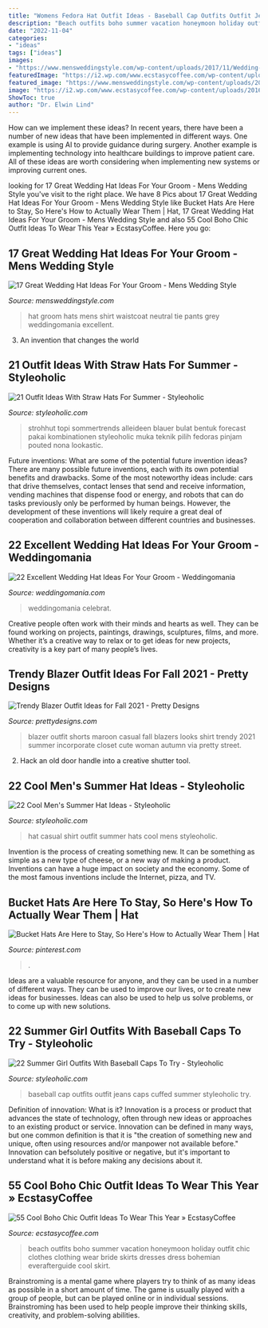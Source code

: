 ```yaml
---
title: "Womens Fedora Hat Outfit Ideas - Baseball Cap Outfits Outfit Jeans Caps Cuffed Summer Styleoholic Try"
description: "Beach outfits boho summer vacation honeymoon holiday outfit chic clothes clothing wear bride skirts dresses dress bohemian everafterguide cool skirt"
date: "2022-11-04"
categories:
- "ideas"
tags: ["ideas"]
images:
- "https://www.mensweddingstyle.com/wp-content/uploads/2017/11/Wedding-Hat-Ideas-For-Your-Groom-17.jpg"
featuredImage: "https://i2.wp.com/www.ecstasycoffee.com/wp-content/uploads/2016/11/Beach-Outfit11.jpg?resize=640%2C960"
featured_image: "https://www.mensweddingstyle.com/wp-content/uploads/2017/11/Wedding-Hat-Ideas-For-Your-Groom-17.jpg"
image: "https://i2.wp.com/www.ecstasycoffee.com/wp-content/uploads/2016/11/Beach-Outfit11.jpg?resize=640%2C960"
ShowToc: true
author: "Dr. Elwin Lind"
---
```



How can we implement these ideas?
In recent years, there have been a number of new ideas that have been implemented in different ways. One example is using AI to provide guidance during surgery. Another example is implementing technology into healthcare buildings to improve patient care. All of these ideas are worth considering when implementing new systems or improving current ones.

	

		
looking for 17 Great Wedding Hat Ideas For Your Groom - Mens Wedding Style you've visit to the right place. We have 8 Pics about 17 Great Wedding Hat Ideas For Your Groom - Mens Wedding Style like Bucket Hats Are Here to Stay, So Here&#039;s How to Actually Wear Them | Hat, 17 Great Wedding Hat Ideas For Your Groom - Mens Wedding Style and also 55 Cool Boho Chic Outfit Ideas To Wear This Year » EcstasyCoffee. Here you go:
		
    
## 17 Great Wedding Hat Ideas For Your Groom - Mens Wedding Style

<img loading=lazy src="https://www.mensweddingstyle.com/wp-content/uploads/2017/11/Wedding-Hat-Ideas-For-Your-Groom-17.jpg" onerror="this.onerror=null;this.src='https://tse4.mm.bing.net/th?id=OIP.yZtVxQabdZ9nJhb-tecvZgAAAA&amp;pid=15.1';" alt="17 Great Wedding Hat Ideas For Your Groom - Mens Wedding Style">

_Source: mensweddingstyle.com_

>hat groom hats mens shirt waistcoat neutral tie pants grey weddingomania excellent. 

	

3. An invention that changes the world 

    
## 21 Outfit Ideas With Straw Hats For Summer - Styleoholic

<img loading=lazy src="https://i.styleoholic.com/2016/05/21-Outfit-Ideas-With-Straw-Hats-For-Summer-2.jpg" onerror="this.onerror=null;this.src='https://tse1.mm.bing.net/th?id=OIP.Lk_ejnYxMKDwN58EVIcWfQHaLG&amp;pid=15.1';" alt="21 Outfit Ideas With Straw Hats For Summer - Styleoholic">

_Source: styleoholic.com_

>strohhut topi sommertrends alleideen blauer bulat bentuk forecast pakai kombinationen styleoholic muka teknik pilih fedoras pinjam pouted nona lookastic. 

	

Future inventions: What are some of the potential future invention ideas?
There are many possible future inventions, each with its own potential benefits and drawbacks. Some of the most noteworthy ideas include: cars that drive themselves, contact lenses that send and receive information, vending machines that dispense food or energy, and robots that can do tasks previously only be performed by human beings. However, the development of these inventions will likely require a great deal of cooperation and collaboration between different countries and businesses.

    
## 22 Excellent Wedding Hat Ideas For Your Groom - Weddingomania

<img loading=lazy src="https://i.weddingomania.com/22-Excellent-Wedding-Hat-Ideas-For-Your-Groom-6.jpg" onerror="this.onerror=null;this.src='https://tse4.mm.bing.net/th?id=OIP.l5hO3OWLsw54HPTisaa0igAAAA&amp;pid=15.1';" alt="22 Excellent Wedding Hat Ideas For Your Groom - Weddingomania">

_Source: weddingomania.com_

>weddingomania celebrat. 

	

Creative people often work with their minds and hearts as well. They can be found working on projects, paintings, drawings, sculptures, films, and more. Whether it’s a creative way to relax or to get ideas for new projects, creativity is a key part of many people’s lives.

    
## Trendy Blazer Outfit Ideas For Fall 2021 - Pretty Designs

<img loading=lazy src="https://www.prettydesigns.com/wp-content/uploads/2014/09/Casual-Style-Outfit-with-Maroon-Blazer-andBlack-Shorts.jpg" onerror="this.onerror=null;this.src='https://tse3.mm.bing.net/th?id=OIP.9LrQRhti9itUecSsmQ1FRAHaK3&amp;pid=15.1';" alt="Trendy Blazer Outfit Ideas for Fall 2021 - Pretty Designs">

_Source: prettydesigns.com_

>blazer outfit shorts maroon casual fall blazers looks shirt trendy 2021 summer incorporate closet cute woman autumn via pretty street. 

	

2. Hack an old door handle into a creative shutter tool.

    
## 22 Cool Men&#039;s Summer Hat Ideas - Styleoholic

<img loading=lazy src="https://i.styleoholic.com/2016/05/Casual-outfit-with-hat-and-white-t-shirt.jpg" onerror="this.onerror=null;this.src='https://tse3.mm.bing.net/th?id=OIP.OCjR01aJhMv99IZmdce2DAAAAA&amp;pid=15.1';" alt="22 Cool Men&#039;s Summer Hat Ideas - Styleoholic">

_Source: styleoholic.com_

>hat casual shirt outfit summer hats cool mens styleoholic. 

	

Invention is the process of creating something new. It can be something as simple as a new type of cheese, or a new way of making a product. Inventions can have a huge impact on society and the economy. Some of the most famous inventions include the Internet, pizza, and TV.

    
## Bucket Hats Are Here To Stay, So Here&#039;s How To Actually Wear Them | Hat

<img loading=lazy src="https://i.pinimg.com/736x/9a/ca/9b/9aca9bda5c822014ce0ba8cb18c9091f.jpg" onerror="this.onerror=null;this.src='https://tse4.mm.bing.net/th?id=OIP.2GG-B1fMX-1fxnn9Q5-7PAHaLH&amp;pid=15.1';" alt="Bucket Hats Are Here to Stay, So Here&#039;s How to Actually Wear Them | Hat">

_Source: pinterest.com_

>. 

	

Ideas are a valuable resource for anyone, and they can be used in a number of different ways. They can be used to improve our lives, or to create new ideas for businesses. Ideas can also be used to help us solve problems, or to come up with new solutions.

    
## 22 Summer Girl Outfits With Baseball Caps To Try - Styleoholic

<img loading=lazy src="https://i.styleoholic.com/2016/05/Outfit-with-baseball-cap-and-cuffed-jeans.jpg" onerror="this.onerror=null;this.src='https://tse3.mm.bing.net/th?id=OIP.R-6vi9QLgKpas_ubTRQOiQAAAA&amp;pid=15.1';" alt="22 Summer Girl Outfits With Baseball Caps To Try - Styleoholic">

_Source: styleoholic.com_

>baseball cap outfits outfit jeans caps cuffed summer styleoholic try. 

	

Definition of innovation: What is it?
Innovation is a process or product that advances the state of technology, often through new ideas or approaches to an existing product or service. Innovation can be defined in many ways, but one common definition is that it is "the creation of something new and unique, often using resources and/or manpower not available before." 
Innovation can befsolutely positive or negative, but it's important to understand what it is before making any decisions about it.

    
## 55 Cool Boho Chic Outfit Ideas To Wear This Year » EcstasyCoffee

<img loading=lazy src="https://i2.wp.com/www.ecstasycoffee.com/wp-content/uploads/2016/11/Beach-Outfit11.jpg?resize=640%2C960" onerror="this.onerror=null;this.src='https://tse1.mm.bing.net/th?id=OIP.kvsS0A5qQJTay968-WJn3QHaLH&amp;pid=15.1';" alt="55 Cool Boho Chic Outfit Ideas To Wear This Year » EcstasyCoffee">

_Source: ecstasycoffee.com_

>beach outfits boho summer vacation honeymoon holiday outfit chic clothes clothing wear bride skirts dresses dress bohemian everafterguide cool skirt. 

	

Brainstroming is a mental game where players try to think of as many ideas as possible in a short amount of time. The game is usually played with a group of people, but can be played online or in individual sessions. Brainstroming has been used to help people improve their thinking skills, creativity, and problem-solving abilities.

